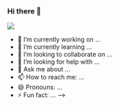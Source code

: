 ### Hi there 👋
<a href="oh930428@gmail.com" target="_blank"><img src="https://img.shields.io/badge/logo-test-blue?logo=facebook&logoColor=white"/></a>
- 🔭 I’m currently working on ...
- 🌱 I’m currently learning ...
- 👯 I’m looking to collaborate on ...
- 🤔 I’m looking for help with ...
- 💬 Ask me about ...
- 📫 How to reach me: ...
- 😄 Pronouns: ...
- ⚡ Fun fact: ...
-->
